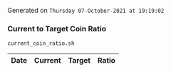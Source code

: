 Generated on `Thursday 07-October-2021 at 19:19:02`

### Current to Target Coin Ratio
`current_coin_ratio.sh`

Date|Current|Target|Ratio
---|---|---|---
